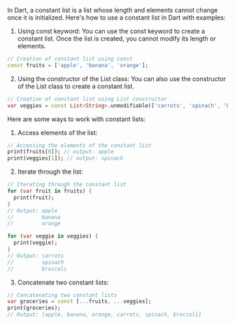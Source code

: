 In Dart, a constant list is a list whose length and elements cannot change once it is initialized. Here's how to use a constant list in Dart with examples:

1. Using const keyword: You can use the const keyword to create a constant list. Once the list is created, you cannot modify its length or elements.

```dart
// Creation of constant list using const
const fruits = ['apple', 'banana', 'orange'];
```

2. Using the constructor of the List class: You can also use the constructor of the List class to create a constant list.

```dart
// Creation of constant list using List constructor
var veggies = const List<String>.unmodifiable(['carrots', 'spinach', 'broccoli']);
```

Here are some ways to work with constant lists:

1. Access elements of the list:

```dart
// Accessing the elements of the constant list
print(fruits[0]); // output: apple
print(veggies[1]); // output: spinach
```

2. Iterate through the list:

```dart
// Iterating through the constant list
for (var fruit in fruits) {
  print(fruit);
}
// Output: apple
//         banana
//         orange

for (var veggie in veggies) {
  print(veggie);
}
// Output: carrots
//         spinach
//         broccoli
```

3. Concatenate two constant lists:

```dart
// Concatenating two constant lists
var groceries = const [...fruits, ...veggies];
print(groceries);
// Output: [apple, banana, orange, carrots, spinach, broccoli]
```